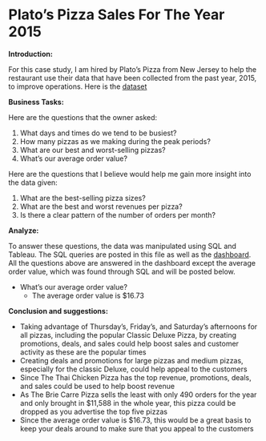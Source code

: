 # Plato’s Pizza Sales For The Year 2015

**Introduction:**  

  For this case study, I am hired by Plato’s Pizza from New Jersey to help the restaurant use their data that have been collected from the past year, 2015, to improve operations. Here is the [dataset](https://www.kaggle.com/datasets/shilongzhuang/pizza-sales/data)  

**Business Tasks:**  

  Here are the questions that the owner asked:  
1.	What days and times do we tend to be busiest?  
2.	How many pizzas as we making during the peak periods?  
3.	What are our best and worst-selling pizzas?  
4.	What’s our average order value?

Here are the questions that I believe would help me gain more insight into the data given:  

1.	What are the best-selling pizza sizes?  
2.	What are the best and worst revenues per pizza?  
3.	Is there a clear pattern of the number of orders per month?
 
**Analyze:**  

  To answer these questions, the data was manipulated using SQL and Tableau. The SQL queries are posted in this file as well as the [dashboard](https://public.tableau.com/views/PizzaSalesDashboard_17615453355810/PizzaSalesOvertheYear2015?:language=en-US&:sid=&:redirect=auth&:display_count=n&:origin=viz_share_link). All the questions above are answered in the dashboard except the average order value, which was found through SQL and will be posted below.

-	What’s our average order value?
    - The average order value is $16.73

**Conclusion and suggestions:**

- Taking advantage of Thursday’s, Friday’s, and Saturday’s afternoons for all pizzas, including the popular Classic Deluxe Pizza, by creating promotions, deals, and sales could help boost sales and customer activity as these are the popular times  
- Creating deals and promotions for large pizzas and medium pizzas, especially for the classic Deluxe, could help appeal to the customers  
- Since The Thai Chicken Pizza has the top revenue, promotions, deals, and sales could be used to help boost revenue  
- As The Brie Carre Pizza sells the least with only 490 orders for the year and only brought in $11,588 in the whole year, this pizza could be dropped as you advertise the top five pizzas  
- Since the average order value is $16.73, this would be a great basis to keep your deals around to make sure that you appeal to the customers  
